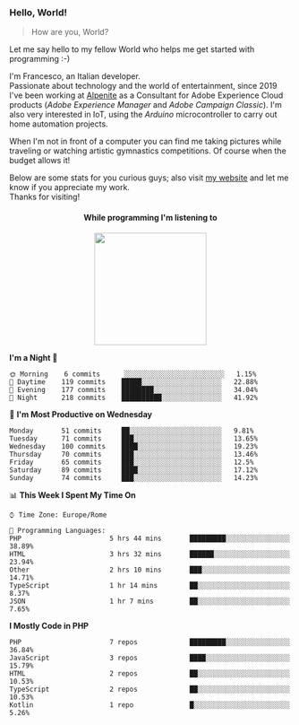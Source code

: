 ### Hello, World!

> How are you, World?

Let me say hello to my fellow World who helps me get started with programming :-)

I'm Francesco, an Italian developer.  
Passionate about technology and the world of entertainment, since 2019 I've been working at [Alpenite](https://www.alpenite.com) as a Consultant for Adobe Experience Cloud products (*Adobe Experience Manager* and *Adobe Campaign Classic*). I'm also very interested in IoT, using the *Arduino* microcontroller to carry out home automation projects.

When I'm not in front of a computer you can find me taking pictures while traveling or watching artistic gymnastics competitions. Of course when the budget allows it!

Below are some stats for you curious guys; also visit [my website](https://www.francescorega.eu) and let me know if you appreciate my work.  
Thanks for visiting!

<div align="center">
  <h4>While programming I'm listening to</h4>
  <a href="https://apps.francescorega.eu/now-playing/11147232609" target="_blank"><img src="https://apps.francescorega.eu/now-playing/11147232609" width="200"></a>
</div>

<!--START_SECTION:waka-->
**I'm a Night 🦉** 

```text
🌞 Morning    6 commits      ░░░░░░░░░░░░░░░░░░░░░░░░░   1.15% 
🌆 Daytime    119 commits    █████░░░░░░░░░░░░░░░░░░░░   22.88% 
🌃 Evening    177 commits    ████████░░░░░░░░░░░░░░░░░   34.04% 
🌙 Night      218 commits    ██████████░░░░░░░░░░░░░░░   41.92%

```
📅 **I'm Most Productive on Wednesday** 

```text
Monday       51 commits     ██░░░░░░░░░░░░░░░░░░░░░░░   9.81% 
Tuesday      71 commits     ███░░░░░░░░░░░░░░░░░░░░░░   13.65% 
Wednesday    100 commits    ████░░░░░░░░░░░░░░░░░░░░░   19.23% 
Thursday     70 commits     ███░░░░░░░░░░░░░░░░░░░░░░   13.46% 
Friday       65 commits     ███░░░░░░░░░░░░░░░░░░░░░░   12.5% 
Saturday     89 commits     ████░░░░░░░░░░░░░░░░░░░░░   17.12% 
Sunday       74 commits     ███░░░░░░░░░░░░░░░░░░░░░░   14.23%

```


📊 **This Week I Spent My Time On** 

```text
⌚︎ Time Zone: Europe/Rome

💬 Programming Languages: 
PHP                      5 hrs 44 mins       █████████░░░░░░░░░░░░░░░░   38.89% 
HTML                     3 hrs 32 mins       ██████░░░░░░░░░░░░░░░░░░░   23.94% 
Other                    2 hrs 10 mins       ███░░░░░░░░░░░░░░░░░░░░░░   14.71% 
TypeScript               1 hr 14 mins        ██░░░░░░░░░░░░░░░░░░░░░░░   8.37% 
JSON                     1 hr 7 mins         ██░░░░░░░░░░░░░░░░░░░░░░░   7.65%

```

**I Mostly Code in PHP** 

```text
PHP                      7 repos             █████████░░░░░░░░░░░░░░░░   36.84% 
JavaScript               3 repos             ████░░░░░░░░░░░░░░░░░░░░░   15.79% 
HTML                     2 repos             ██░░░░░░░░░░░░░░░░░░░░░░░   10.53% 
TypeScript               2 repos             ██░░░░░░░░░░░░░░░░░░░░░░░   10.53% 
Kotlin                   1 repo              █░░░░░░░░░░░░░░░░░░░░░░░░   5.26%

```



<!--END_SECTION:waka-->

